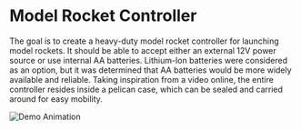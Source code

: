 # Model Rocket Controller
The goal is to create a heavy-duty model rocket controller for launching model rockets. It should be able to accept either an external 12V power source or use internal AA batteries. Lithium-Ion batteries were considered as an option, but it was determined that AA batteries would be more widely available and reliable. Taking inspiration from a video online, the entire controller resides inside a pelican case, which can be sealed and carried around for easy mobility. 

![Demo Animation](../assets/image7.jpg?raw=true)
